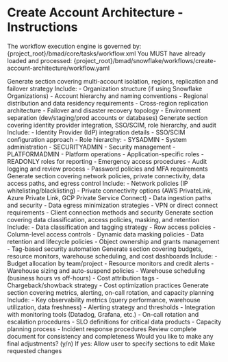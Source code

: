 # Create Account Architecture - Instructions

<critical>The workflow execution engine is governed by: {project_root}/bmad/core/tasks/workflow.xml</critical>
<critical>You MUST have already loaded and processed: {project_root}/bmad/snowflake/workflows/create-account-architecture/workflow.yaml</critical>

<workflow>

<step n="1" goal="Organization/Account Topology">
<action>Generate section covering multi-account isolation, regions, replication and failover strategy</action>
<action>Include:</action>
- Organization structure (if using Snowflake Organizations)
- Account hierarchy and naming conventions
- Regional distribution and data residency requirements
- Cross-region replication architecture
- Failover and disaster recovery topology
- Environment separation (dev/staging/prod accounts or databases)

<template-output section="org-topology"/>
</step>

<step n="2" goal="Identity and Access Management">
<action>Generate section covering identity provider integration, SSO/SCIM, role hierarchy, and audit</action>
<action>Include:</action>
- Identity Provider (IdP) integration details
- SSO/SCIM configuration approach
- Role hierarchy:
  - SYSADMIN - System administration
  - SECURITYADMIN - Security management
  - PLATFORMADMIN - Platform operations
  - Application-specific roles
  - READONLY roles for reporting
- Emergency access procedures
- Audit logging and review process
- Password policies and MFA requirements

<template-output section="identity"/>
</step>

<step n="3" goal="Network and Connectivity">
<action>Generate section covering network policies, private connectivity, data access paths, and egress control</action>
<action>Include:</action>
- Network policies (IP whitelisting/blacklisting)
- Private connectivity options (AWS PrivateLink, Azure Private Link, GCP Private Service Connect)
- Data ingestion paths and security
- Data egress minimization strategies
- VPN or direct connect requirements
- Client connection methods and security

<template-output section="network"/>
</step>

<step n="4" goal="Governance and Policies">
<action>Generate section covering data classification, access policies, masking, and retention</action>
<action>Include:</action>
- Data classification and tagging strategy
- Row access policies
- Column-level access controls
- Dynamic data masking policies
- Data retention and lifecycle policies
- Object ownership and grants management
- Tag-based security automation

<template-output section="governance"/>
</step>

<step n="5" goal="FinOps and Cost Management">
<action>Generate section covering budgets, resource monitors, warehouse scheduling, and cost dashboards</action>
<action>Include:</action>
- Budget allocation by team/project
- Resource monitors and credit alerts
- Warehouse sizing and auto-suspend policies
- Warehouse scheduling (business hours vs off-hours)
- Cost attribution tags
- Chargeback/showback strategy
- Cost optimization practices

<template-output section="finops"/>
</step>

<step n="6" goal="Observability and SLOs">
<action>Generate section covering metrics, alerting, on-call rotation, and capacity planning</action>
<action>Include:</action>
- Key observability metrics (query performance, warehouse utilization, data freshness)
- Alerting strategy and thresholds
- Integration with monitoring tools (Datadog, Grafana, etc.)
- On-call rotation and escalation procedures
- SLO definitions for critical data products
- Capacity planning process
- Incident response procedures

<template-output section="observability"/>
</step>

<step n="7" goal="Review and Finalize">
<action>Review complete document for consistency and completeness</action>
<ask>Would you like to make any final adjustments? (y/n)</ask>
<check>If yes:</check>
  <action>Allow user to specify sections to edit</action>
  <action>Make requested changes</action>
</step>

</workflow>
